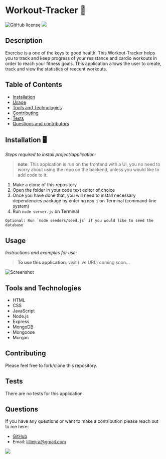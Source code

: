 # Workout-Tracker 💪 

![GitHub license](https://img.shields.io/badge/license-MIT-yellow.svg) ![](https://badgen.net/github/status/micromatch/micromatch)

## Description
Exercise is a one of the keys to good health. This Workout-Tracker helps you to track and keep progress of your resistance and cardio workouts in order to reach your fitness goals. This application allows the user to create, track and view the statistics of reecent workouts. 

## Table of Contents 
- [Installation](#installation)
- [Usage](#usage)
- [Tools and Technologies](#tools-and-Technologies)
- [Contributing](#contributing)
- [Tests](#tests)
- [Questions and contributors](#questions)


## Installation 🖥️
*Steps required to install project/application:*

> **note**: This applcation is run on the frontend with a UI, you no need to worry about using the repo on the backend, unless you would like to add code to it.

1.	Make a clone of this repository
2.	Open the folder in your code text editor of choice
3.	Once you have done that, you will need to install necessary dependencies package by entering `npm i` on Terminal (command-line system)
4.  Run `node server.js` on Terminal 

```Optional: Run `node seeders/seed.js` if you would like to seed the database```

## Usage 
*Instructions and examples for use:* 
> **To use this application**: visit (live URL) coming soon...

![Screenshot](https://github.com/Lilliemefie/workout-tracker/blob/main/assets/workout_scc.gif?raw=true)



## Tools and Technologies 
- HTML
- CSS
- JavaScript
- Node.js
- Express 
- MongoDB
- Mongoose
- Morgan


## Contributing
Please feel free to fork/clone this repository.

## Tests
There are no tests for this application.

## Questions 
If you have any questions or want to make a contribution please reach out to me here: 

* [GitHub](https://github.com/lilliemefie/) 
* Email: lilliejira@gmail.com



![](https://badgen.net/badge/icon/Lillie/orange?icon=dependabot&label)